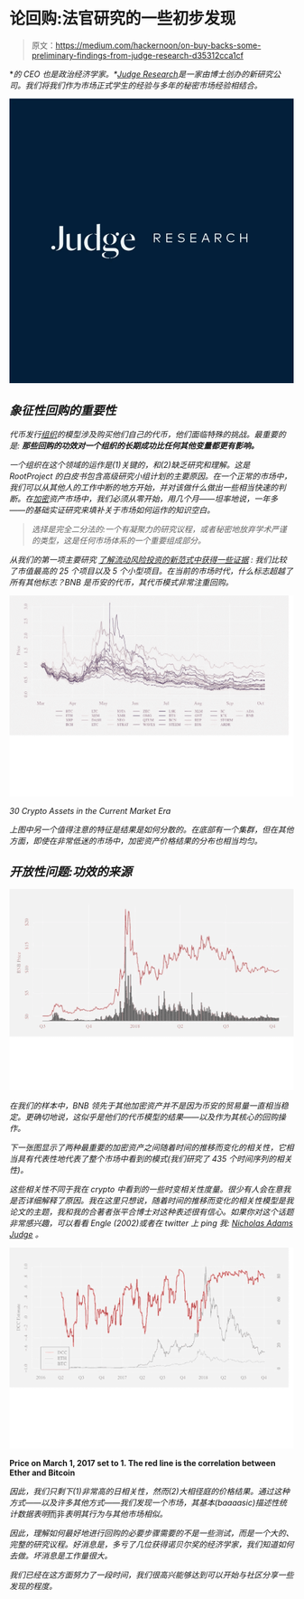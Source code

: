 # 论回购:法官研究的一些初步发现

> 原文：<https://medium.com/hackernoon/on-buy-backs-some-preliminary-findings-from-judge-research-d35312cca1cf>

[](http://rootproject.co)**的 CEO 也是政治经济学家。*[*Judge Research*](http://judgeresearch.co/)*是一家由博士创办的新研究公司。我们将我们作为市场正式学生的经验与多年的秘密市场经验相结合。**

*![](img/cebb5e0cd260b2c9698533d6787b0b83.png)*

## *象征性回购的重要性*

*代币发行[组织](https://hackernoon.com/tagged/organizations)的模型涉及购买他们自己的代币，他们面临特殊的挑战。最重要的是: ***那些回购的功效对一个组织的长期成功比任何其他变量都更有影响。****

*一个组织在这个领域的运作是(1)关键的，和(2)缺乏研究和理解。这是 RootProject 的白皮书包含高级研究小组计划的主要原因。在一个正常的市场中，我们可以从其他人的工作中断的地方开始，并对该做什么做出一些相当快速的判断。在[加密](https://hackernoon.com/tagged/crypto)资产市场中，我们必须从零开始，用几个月——坦率地说，一年多——的基础实证研究来填补关于市场如何运作的知识空白。*

> *选择是完全二分法的:一个有凝聚力的研究议程，或者秘密地放弃学术严谨的类型，这是任何市场体系的一个重要组成部分。*

*从我们的第一项主要研究 [*了解流动风险投资的新范式中获得一些证据*](https://judgeresearch.co/downloads/understanding-the-new-paradigm-of-liquid-venture-capital/) *:* 我们比较了市值最高的 25 个项目以及 5 个小型项目。在当前的市场时代，什么标志超越了所有其他标志？BNB 是币安的代币，其代币模式非常注重回购。*

*![](img/7959c462cde3e048f49eca7378c8b4e7.png)*

*30 Crypto Assets in the Current Market Era*

*上图中另一个值得注意的特征是结果是如何分散的。在底部有一个集群，但在其他方面，即使在非常低迷的市场中，加密资产价格结果的分布也相当均匀。*

## *开放性问题:功效的来源*

*![](img/d113329a3728cc69a25df15993b7344f.png)*

*在我们的样本中，BNB 领先于其他加密资产并不是因为币安的贸易量一直相当稳定。更确切地说，这似乎是他们的代币模型的结果——以及作为其核心的回购操作。*

*下一张图显示了两种最重要的加密资产之间随着时间的推移而变化的相关性，它相当具有代表性地代表了整个市场中看到的模式(我们研究了 435 个时间序列的相关性)。*

*这些相关性不同于我在 crypto 中看到的一些时变相关性度量。很少有人会在意我是否详细解释了原因。我在这里只想说，随着时间的推移而变化的相关性模型是我论文的主题，我和我的合著者张平合博士对这种表述很有信心。如果你对这个话题非常感兴趣，可以看看 Engle (2002)或者在 twitter 上 ping 我: [Nicholas Adams Judge](https://medium.com/u/855bd396e3f9?source=post_page-----d35312cca1cf--------------------------------) 。*

*![](img/dcaf6b8b3defa0e5bdfc40dd0babf1ee.png)*

**Price on March 1, 2017 set to 1\. The red line is the correlation between Ether and Bitcoin**

*因此，我们只剩下(1)非常高的日相关性，然而(2)大相径庭的价格结果。通过这种方式——以及许多其他方式——我们发现一个市场，其基本(baaaasic)描述性统计数据表明*而非*表明其行为与其他市场相似。*

*因此，理解如何最好地进行回购的必要步骤需要的不是一些测试，而是一个大的、完整的研究议程。好消息是，多亏了几位获得诺贝尔奖的经济学家，我们知道如何去做。坏消息是工作量很大。*

*我们已经在这方面努力了一段时间，我们很高兴能够达到可以开始与社区分享一些发现的程度。*